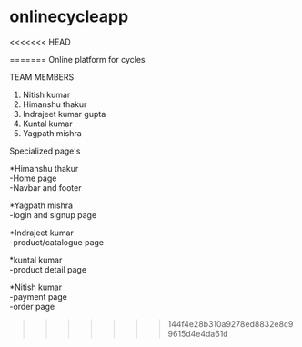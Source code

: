 # onlinecycleapp
<<<<<<< HEAD

=======
Online platform for cycles

TEAM MEMBERS

1. Nitish kumar <br/>
2. Himanshu thakur <br/>
3. Indrajeet kumar gupta <br/>
4. Kuntal kumar <br/>
5. Yagpath mishra <br/>

Specialized page's

*Himanshu thakur <br/>
  -Home page <br/>
  -Navbar and footer <br/>

*Yagpath mishra <br/>
  -login and signup page <br/>

*Indrajeet kumar <br/>
   -product/catalogue page <br/>

*kuntal kumar <br/>
   -product detail page <br/>

*Nitish kumar <br/>
   -payment page <br/>
   -order page <br/>     
>>>>>>> 144f4e28b310a9278ed8832e8c99615d4e4da61d
